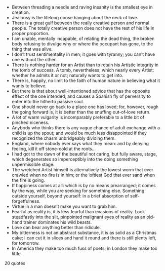  - Between threading a needle and raving insanity is the smallest eye in creation.
 - Jealousy is the lifelong noose hanging about the neck of love.
 - There is a great gulf between the really creative person and normal people. The totally creative person does not have the rest of his life in proper proportion.
 - I am unable, mentally incapable, of relating the dead thing, the broken body refusing to divulge why or where the occupant has gone, to the thing that was alive.
 - I don’t trust sentimentality in men; it goes with tyranny; you can’t have one without the other.
 - There is nothing harder for an Artist than to retain his Artistic integrity in the tomb of success. A tomb, nevertheless, which nearly every Artist: whether he admits it or not; naturally wants to get into.
 - There is, happily, no limit to the faith of human nature in believing what it wants to believe.
 - But there is that about well-intentioned advice that has the opposite effect of the one intended, and causes a Spanish fly of perversity to enter into the hitherto passive soul.
 - One should never go back to a place one has loved; for, however, rough the going forward is, it is better than the snuffing out-of-love return.
 - A lot of warm vulgarity is incomparably preferable to a little bit of pinched niceness.
 - Anybody who thinks there is any vague chance of adult exchange with a child is up the spout; and would be much less disappointed if they recognized the chasm unbridgeably dividing them.
 - England, where nobody ever says what they mean: and by denying feeling, kill it off stone-cold at the roots...
 - I had got to the dawn of the beautiful not caring, but fully aware, stage, which degenerates so imperceptibly into the doing something unpermissible stage.
 - The wretched Artist himself is alternatively the lowest worm that ever crawled when no fire is in him; or the loftiest God that ever sand when the fire is going.
 - If happiness comes at all: which is by no means prearranged; it comes by the way, while you are seeking for something else. Something outside yourself, beyond yourself: in a brief absorption of self-forgetfulness.
 - Virtue in a man doesn’t make you want to grab him.
 - Fearful as reality is, it is less fearful than evasions of reality. Look steadfastly into the slit, pinpointed malignant eyes of reality as an old-hand trainer dominates his wild beasts.
 - Love can bear anything better than ridicule.
 - My bitterness is not an abstract substance, it is as solid as a Christmas cake; I can cut it in slices and hand it round and there is still plenty left, for tomorrow.
 - In America they make too much fuss of poets; in London they make too little.

20 quotes